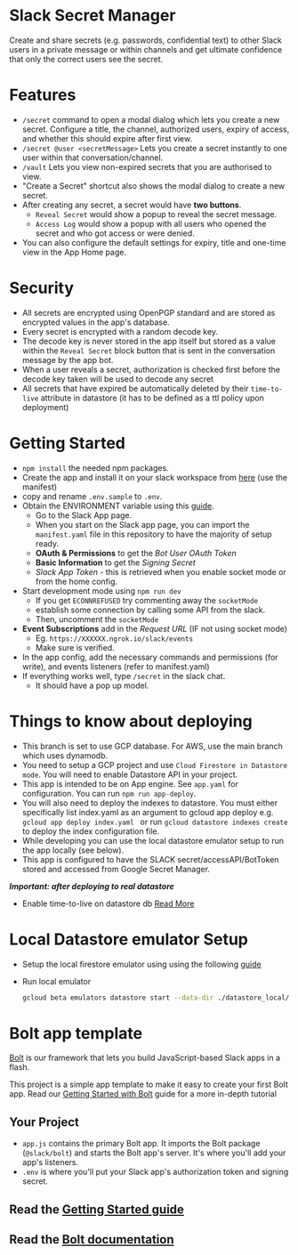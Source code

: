 # Slack Secret Manager

Create and share secrets (e.g. passwords, confidential text) to other Slack users in a private message or within channels and get ultimate confidence that only the correct users see the secret.

Features
===============

- `/secret` command to open a modal dialog which lets you create a new secret. Configure a title, the channel, authorized users, expiry of access, and whether this should expire after first view.
- `/secret @user <secretMessage>` Lets you create a secret instantly to one user within that conversation/channel.
- `/vault` Lets you view non-expired secrets that you are authorised to view.
- "Create a Secret" shortcut also shows the modal dialog to create a new secret.
- After creating any secret, a secret would have **two buttons**. 
  - `Reveal Secret` would show a popup to reveal the secret message. 
  - `Access Log` would show a popup with all users who opened the secret and who got access or were denied.
- You can also configure the default settings for expiry, title and one-time view in the App Home page.

Security
===============
- All secrets are encrypted using OpenPGP standard and are stored as encrypted values in the app's database.
- Every secret is encrypted with a random decode key.
- The decode key is never stored in the app itself but stored as a value within the `Reveal Secret` block button that is sent in the conversation message by the app bot.
- When a user reveals a secret, authorization is checked first before the decode key taken will be used to decode any secret
- All secrets that have expired be automatically deleted by their `time-to-live` attribute in datastore (it has to be defined as a ttl policy upon deployment)

Getting Started
===============
- `npm install` the needed npm packages.
- Create the app and install it on your slack workspace from [here](https://api.slack.com/apps/) (use the manifest)
- copy and rename `.env.sample` to `.env`.
- Obtain the ENVIRONMENT variable using this [guide](https://slack.dev/bolt-js/tutorial/getting-started).
    + Go to the Slack App page.
    + When you start on the Slack app page, you can import the `manifest.yaml` file in this repository to have the majority of setup ready.
    + **OAuth & Permissions** to get the *Bot User OAuth Token*
    + **Basic Information** to get the *Signing Secret*
    + *Slack App Token* - this is retrieved when you enable socket mode or from the home config.
- Start development mode using `npm run dev`
    + If you get `ECONNREFUSED` try commenting away the `socketMode`
    + establish some connection by calling some API from the slack.
    + Then, uncomment the `socketMode`
- **Event Subscriptions** add in the *Request URL* (IF not using socket mode)
    + Eg. `https://XXXXXX.ngrok.io/slack/events`
    + Make sure is verified.
- In the app config, add the necessary commands and permissions (for write), and events listeners (refer to manifest.yaml)
- If everything works well, type `/secret` in the slack chat.
    + It should have a pop up model.

Things to know about deploying
=====================
- This branch is set to use GCP database. For AWS, use the main branch which uses dynamodb.
- You need to setup a GCP project and use `Cloud Firestore in Datastore mode`. You will need to enable Datastore API in your project.
- This app is intended to be on App engine. See `app.yaml` for configuration. You can run `npm run app-deploy`.
- You will also need to deploy the indexes to datastore. You must either specifically list index.yaml as an argument to gcloud app deploy e.g. `gcloud app deploy index.yaml
`  or run `gcloud datastore indexes create` to deploy the index configuration file.
- While developing you can use the local datastore emulator setup to run the app locally (see below).
- This app is configured to have the SLACK secret/accessAPI/BotToken stored and accessed from Google Secret Manager. 

***Important: after deploying to real datastore***
- Enable time-to-live on datastore db [Read More](https://cloud.google.com/datastore/docs/ttl)


Local Datastore emulator Setup
====================
- Setup the local firestore emulator using using the following [guide](https://cloud.google.com/datastore/docs/tools/datastore-emulator)

- Run local emulator
  ```bash
  gcloud beta emulators datastore start --data-dir ./datastore_local/   
  ```


Bolt app template
=================

[Bolt](https://slack.dev/bolt) is our framework that lets you build JavaScript-based Slack apps in a flash.

This project is a simple app template to make it easy to create your first Bolt app. Read our [Getting Started with Bolt](https://api.slack.com/start/building/bolt) guide for a more in-depth tutorial

Your Project
------------

- `app.js` contains the primary Bolt app. It imports the Bolt package (`@slack/bolt`) and starts the Bolt app's server. It's where you'll add your app's listeners.
- `.env` is where you'll put your Slack app's authorization token and signing secret.


Read the [Getting Started guide](https://api.slack.com/start/building/bolt)
-------------------

Read the [Bolt documentation](https://slack.dev/bolt)
-------------------



